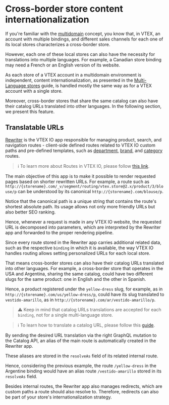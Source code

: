 # Cross-border store content internationalization

If you're familiar with the [multidomain](https://help.vtex.com/en/tutorial/creating-multi-store-multi-domain--tutorials_510?locale=en) concept, you know that, in VTEX, an account with multiple bindings, and different sales channels for each one of its local stores characterizes a cross-border store.

However, each one of these local stores can also have the necessity for translations into multiple languages. For example, a Canadian store binding may need a French or an English version of its website.

As each store of a VTEX account in a multidomain environment is independent, content internationalization, as presented in the [Multi-Language stores](https://developers.vtex.com/docs/multi-language-stores-2) guide, is handled mostly the same way as for a VTEX account with a single store.

Moreover, cross-border stores that share the same catalog can also have their catalog URLs translated into other languages. In the following section, we present this feature.

## Translatable URLs

[Rewriter](https://developers.vtex.com/docs/rewriter) is the VTEX IO app responsible for managing product, search, and navigation routes - client-side defined routes related to VTEX IO custom paths and pre-defined templates, such as [department](https://github.com/vtex-apps/store/blob/master/store/routes.json#L27), [brand](https://github.com/vtex-apps/store/blob/master/store/routes.json#L21), and [category](https://github.com/vtex-apps/store/blob/master/store/routes.json#L33) routes.

>ℹ️ To learn more about Routes in VTEX IO, please follow [this link](https://developers.vtex.com/docs/routes).

The main objective of this app is to make it possible to render requested pages based on shorter rewritten URLs. For example, a route such as `http://{storename}.com/_v/segment/routing/vtex.store@2.x/product/3/blouse/p` can be understood by its canonical `http://{storename}.com/blouse/p`.

Notice that the canonical path is a unique string that contains the route's shortest absolute path. Its usage allows not only more friendly URLs but also better SEO ranking.

Hence, whenever a request is made in any VTEX IO website, the requested URL is decomposed into parameters, which are interpreted by the Rewriter app and forwarded to the proper rendering pipeline.

Since every route stored in the Rewriter app carries additional related data, such as the respective `binding` in which it is available, the way VTEX IO handles routing allows setting personalized URLs for each local store.

That means cross-border stores can also have their catalog URLs translated into other languages. For example, a cross-border store that operates in the USA and Argentina, sharing the same catalog, could have two different slugs for the same product: one in English and the other in Spanish.

Hence, a product registered under the `yellow-dress` slug, for example, as in `http://{storename}.com/us/yellow-dress/p`, could have its slug translated to `vestido-amarillo`, as in `http://{storename}.com/ar/vestido-amarillo/p`.

>⚠️ Keep in mind that catalog URLs translations are accepted for each `binding`, not for a single multi-language store.

>ℹ️ To learn how to translate a catalog URL, please follow this [guide](https://developers.vtex.com/docs/catalog-internationalization).

By sending the desired URL translation via the right GraphQL mutation to the Catalog API, an alias of the main route is automatically created in the Rewriter app. 

These aliases are stored in the `resolveAs` field of its related internal route.

Hence, considering the previous example, the route `/yellow-dress` in the Argentine binding would have an alias route `/vestido-amarillo` stored in its `resolveAs` field.

Besides internal routes, the Rewriter app also manages redirects, which are custom paths a route should also resolve to. Therefore, redirects can also be part of your store's internationalization strategy.
